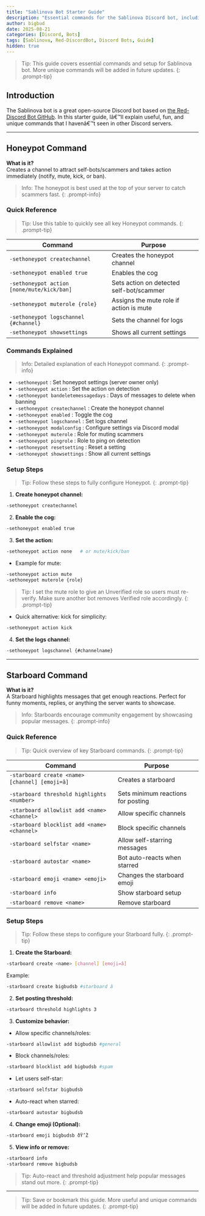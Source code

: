 ```yaml
---
title: "Sablinova Bot Starter Guide"
description: "Essential commands for the Sablinova Discord bot, including Honeypot and Starboard."
author: bigbud
date: 2025-08-21
categories: [Discord, Bots]
tags: [Sablinova, Red-DiscordBot, Discord Bots, Guide]
hidden: true
---
```


> Tip: This guide covers essential commands and setup for Sablinova bot. More unique commands will be added in future updates. {: .prompt-tip}

## Introduction

The Sablinova bot is a great open-source Discord bot based on [the Red-Discord Bot GitHub](https://github.com/Cog-Creators/Red-DiscordBot). In this starter guide, Iâ€™ll explain useful, fun, and unique commands that I havenâ€™t seen in other Discord servers.

---

## Honeypot Command

**What is it?**  
Creates a channel to attract self-bots/scammers and takes action immediately (notify, mute, kick, or ban).

> Info: The honeypot is best used at the top of your server to catch scammers fast.
{: .prompt-info}

### Quick Reference

> Tip: Use this table to quickly see all key Honeypot commands.
{: .prompt-tip}

| Command | Purpose |
|---------|---------|
| `-sethoneypot createchannel` | Creates the honeypot channel |
| `-sethoneypot enabled true` | Enables the cog |
| `-sethoneypot action [none/mute/kick/ban]` | Sets action on detected self-bot/scammer |
| `-sethoneypot muterole {role}` | Assigns the mute role if action is mute |
| `-sethoneypot logschannel {#channel}` | Sets the channel for logs |
| `-sethoneypot showsettings` | Shows all current settings |

### Commands Explained

> Info: Detailed explanation of each Honeypot command.
{: .prompt-info}

- `-sethoneypot` : Set honeypot settings (server owner only)  
- `-sethoneypot action` : Set the action on detection  
- `-sethoneypot bandeletemessagedays` : Days of messages to delete when banning  
- `-sethoneypot createchannel` : Create the honeypot channel  
- `-sethoneypot enabled` : Toggle the cog  
- `-sethoneypot logschannel` : Set logs channel  
- `-sethoneypot modalconfig` : Configure settings via Discord modal  
- `-sethoneypot muterole` : Role for muting scammers  
- `-sethoneypot pingrole` : Role to ping on detection  
- `-sethoneypot resetsetting` : Reset a setting  
- `-sethoneypot showsettings` : Show all current settings  

### Setup Steps

> Tip: Follow these steps to fully configure Honeypot.
{: .prompt-tip}

1. **Create honeypot channel:**
```bash
-sethoneypot createchannel
```

2. **Enable the cog:**
```bash
-sethoneypot enabled true
```

3. **Set the action:**
```bash
-sethoneypot action none   # or mute/kick/ban
```
- Example for mute:
```bash
-sethoneypot action mute
-sethoneypot muterole {role}
```
> Tip: I set the mute role to give an Unverified role so users must re-verify. Make sure another bot removes Verified role accordingly.
{: .prompt-tip}

- Quick alternative: kick for simplicity:
```bash
-sethoneypot action kick
```

4. **Set the logs channel:**
```bash
-sethoneypot logschannel {#channelname}
```

---

## Starboard Command

**What is it?**  
A Starboard highlights messages that get enough reactions. Perfect for funny moments, replies, or anything the server wants to showcase.

> Info: Starboards encourage community engagement by showcasing popular messages.
{: .prompt-info}

### Quick Reference

> Tip: Quick overview of key Starboard commands.
{: .prompt-tip}

| Command | Purpose |
|---------|---------|
| `-starboard create <name> [channel] [emoji=â­]` | Creates a starboard |
| `-starboard threshold highlights <number>` | Sets minimum reactions for posting |
| `-starboard allowlist add <name> <channel>` | Allow specific channels |
| `-starboard blocklist add <name> <channel>` | Block specific channels |
| `-starboard selfstar <name>` | Allow self-starring messages |
| `-starboard autostar <name>` | Bot auto-reacts when starred |
| `-starboard emoji <name> <emoji>` | Changes the starboard emoji |
| `-starboard info` | Show starboard setup |
| `-starboard remove <name>` | Remove starboard |

### Setup Steps

> Tip: Follow these steps to configure your Starboard fully.
{: .prompt-tip}

1. **Create the Starboard:**
```bash
-starboard create <name> [channel] [emoji=â­]
```
Example:
```bash
-starboard create bigbudsb #starboard â­
```

2. **Set posting threshold:**
```bash
-starboard threshold highlights 3
```

3. **Customize behavior:**
- Allow specific channels/roles:
```bash
-starboard allowlist add bigbudsb #general
```
- Block channels/roles:
```bash
-starboard blocklist add bigbudsb #spam
```
- Let users self-star:
```bash
-starboard selfstar bigbudsb
```
- Auto-react when starred:
```bash
-starboard autostar bigbudsb
```

4. **Change emoji (Optional):**
```bash
-starboard emoji bigbudsb ðŸ’Ž
```

5. **View info or remove:**
```bash
-starboard info
-starboard remove bigbudsb
```

> Tip: Auto-react and threshold adjustment help popular messages stand out more.
{: .prompt-tip}

---

> Tip: Save or bookmark this guide. More useful and unique commands will be added in future updates.
{: .prompt-tip}
